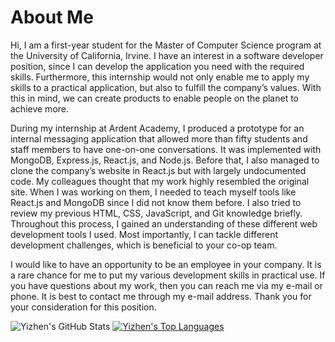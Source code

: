 # About Me
Hi, I am a first-year student for the Master of Computer Science program at the University of California, Irvine. I have an interest in a software developer position, since I can develop the application you need with the required skills. Furthermore, this internship would not only enable me to apply my skills to a practical application, but also to fulfill the company’s values. With this in mind, we can create products to enable people on the planet to achieve more. 

During my internship at Ardent Academy, I produced a prototype for an internal messaging application that allowed more than fifty students and staff members to have one-on-one conversations. It was implemented with MongoDB, Express.js, React.js, and Node.js. Before that, I also managed to clone the company’s website in React.js but with largely undocumented code. My colleagues thought that my work highly resembled the original site. When I was working on them, I needed to teach myself tools like React.js and MongoDB since I did not know them before. I also tried to review my previous HTML, CSS, JavaScript, and Git knowledge briefly. Throughout this process, I gained an understanding of these different web development tools I used. Most importantly, I can tackle different development challenges, which is beneficial to your co-op team.  

I would like to have an opportunity to be an employee in your company. It is a rare chance for me to put my various development skills in practical use. If you have questions about my work, then you can reach me via my e-mail or phone. It is best to contact me through my e-mail address. Thank you for your consideration for this position.  

![Yizhen's GitHub Stats](https://github-readme-stats.vercel.app/api?username=imliuyzh&count_private=true&show_icons=true)
[![Yizhen's Top Languages](https://github-readme-stats.vercel.app/api/top-langs/?username=imliuyzh&layout=compact)](https://github.com/anuraghazra/github-readme-stats)
